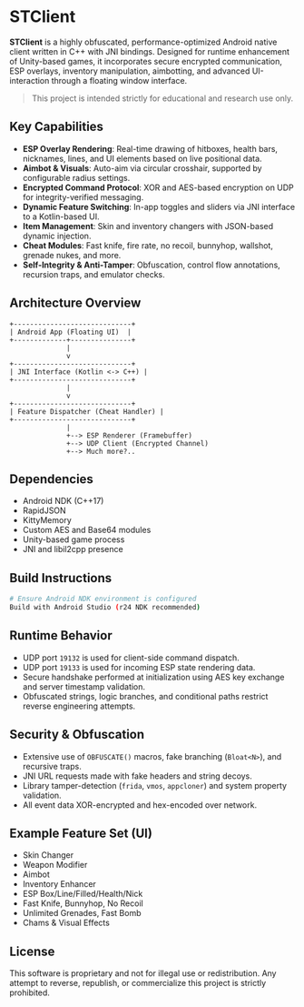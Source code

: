 
# STClient

**STClient** is a highly obfuscated, performance-optimized Android native client written in C++ with JNI bindings. Designed for runtime enhancement of Unity-based games, it incorporates secure encrypted communication, ESP overlays, inventory manipulation, aimbotting, and advanced UI-interaction through a floating window interface.

> This project is intended strictly for educational and research use only.

## Key Capabilities

- **ESP Overlay Rendering**: Real-time drawing of hitboxes, health bars, nicknames, lines, and UI elements based on live positional data.
- **Aimbot & Visuals**: Auto-aim via circular crosshair, supported by configurable radius settings.
- **Encrypted Command Protocol**: XOR and AES-based encryption on UDP for integrity-verified messaging.
- **Dynamic Feature Switching**: In-app toggles and sliders via JNI interface to a Kotlin-based UI.
- **Item Management**: Skin and inventory changers with JSON-based dynamic injection.
- **Cheat Modules**: Fast knife, fire rate, no recoil, bunnyhop, wallshot, grenade nukes, and more.
- **Self-Integrity & Anti-Tamper**: Obfuscation, control flow annotations, recursion traps, and emulator checks.

## Architecture Overview

```
+-----------------------------+
| Android App (Floating UI)  |
+-------------+---------------+
              |
              v
+-----------------------------+
| JNI Interface (Kotlin <-> C++) |
+-----------------------------+
              |
              v
+-----------------------------+
| Feature Dispatcher (Cheat Handler) |
+-----------------------------+
              |
              +--> ESP Renderer (Framebuffer)
              +--> UDP Client (Encrypted Channel)
              +--> Much more?..
```

## Dependencies

- Android NDK (C++17)
- RapidJSON
- KittyMemory
- Custom AES and Base64 modules
- Unity-based game process
- JNI and libil2cpp presence

## Build Instructions

```bash
# Ensure Android NDK environment is configured
Build with Android Studio (r24 NDK recommended)
```

## Runtime Behavior

- UDP port `19132` is used for client-side command dispatch.
- UDP port `19133` is used for incoming ESP state rendering data.
- Secure handshake performed at initialization using AES key exchange and server timestamp validation.
- Obfuscated strings, logic branches, and conditional paths restrict reverse engineering attempts.

## Security & Obfuscation

- Extensive use of `OBFUSCATE()` macros, fake branching (`Bloat<N>`), and recursive traps.
- JNI URL requests made with fake headers and string decoys.
- Library tamper-detection (`frida`, `vmos`, `appcloner`) and system property validation.
- All event data XOR-encrypted and hex-encoded over network.

## Example Feature Set (UI)

- Skin Changer
- Weapon Modifier
- Aimbot
- Inventory Enhancer
- ESP Box/Line/Filled/Health/Nick
- Fast Knife, Bunnyhop, No Recoil
- Unlimited Grenades, Fast Bomb
- Chams & Visual Effects

## License

This software is proprietary and not for illegal use or redistribution. Any attempt to reverse, republish, or commercialize this project is strictly prohibited.
